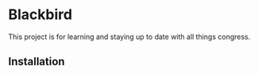 # Blackbird

This project is for learning and staying up to date with all things congress.

## Installation 
